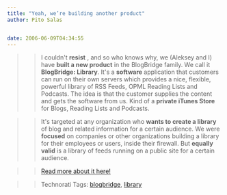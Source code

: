 ```yaml
---
title: "Yeah, we’re building another product"
author: Pito Salas


date: 2006-06-09T04:34:55
---
```



>>

>> I couldn't **resist** , and so who knows why, we (Aleksey and I) have
**built a new product** in the BlogBridge family. We call it **BlogBridge:
Library**. It's a **software** application that customers can run on their own
servers which provides a nice, flexible, powerful library of RSS Feeds, OPML
Reading Lists and Podcasts. The idea is that the customer supplies the content
and gets the software from us. Kind of a **private iTunes Store** for Blogs,
Reading Lists and Podcasts.

>>

>> It's targeted at any organization who **wants to create a library** of blog
and related information for a certain audience. We were **focused** on
companies or other organizations building a library for their employees or
users, inside their firewall. But **equally valid** is a library of feeds
running on a public site for a certain audience.

>>

>> [Read more about it
here!](<http://www.blogbridge.com/archives/2006/06/announcing_blog_2.php>)

>>

>> Technorati Tags: [blogbridge](<http://www.technorati.com/tag/blogbridge>),
[library](<http://www.technorati.com/tag/library>)


